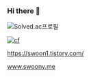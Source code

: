 ### Hi there 👋

![Solved.ac프로필](http://mazassumnida.wtf/api/pastel/generate_badge?boj=swoon)

[![cf](http://cf.leed.at?id=swoon)](https://codeforces.com/profile/swoon)

https://swoon1.tistory.com/

www.swoony.me
